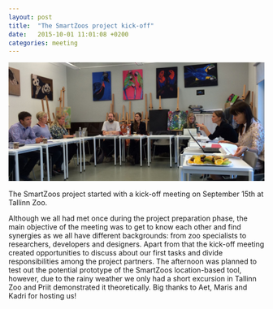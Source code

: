 ```yaml
---
layout: post
title:  "The SmartZoos project kick-off"
date:   2015-10-01 11:01:08 +0200
categories: meeting
---
```

![Kickoff](/images/blog-posts/kickoff.jpg)

The SmartZoos project started with a kick-off meeting on September 15th at Tallinn Zoo.

Although we all had met once during the project preparation phase, the main objective of the meeting was to get to know each other and find synergies as we all have different backgrounds: from zoo specialists to researchers, developers and designers. Apart from that the kick-off meeting created opportunities to discuss about our first tasks and divide responsibilities among the project partners. The afternoon was planned to test out the potential prototype of the SmartZoos location-based tool, however, due to the rainy weather we only had a short excursion in Tallinn Zoo and Priit demonstrated it theoretically. Big thanks to Aet, Maris and Kadri for hosting us!
